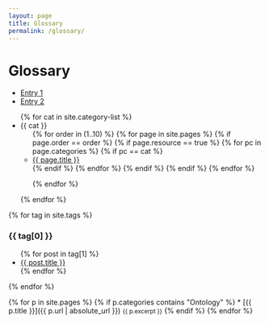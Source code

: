 ```yaml
---
layout: page
title: Glossary
permalink: /glossary/
---
```


# Glossary

- [Entry 1](/glossary/entry1/)
- [Entry 2](/glossary/entry2/)

<ul>
{% for cat in site.category-list %}
    <li>
    {{ cat }}
        <ul>
    {% for order in (1..10) %}
    {% for page in site.pages %}
     {% if page.order == order %}   
        {% if page.resource == true %}
            {% for pc in page.categories %}
                {% if pc == cat %}
                <li><a href="{{ page.url }}">{{ page.title }}</a></li>
                {% endif %}
            {% endfor %}
        {% endif %}
      {% endif %}
    {% endfor %} <!-- page -->

  {% endfor %}
    </ul>
    </li>
{% endfor %}  <!-- cat -->
  </ul>
  
  {% for tag in site.tags %}
  <h3>{{ tag[0] }}</h3>
  <ul>
    {% for post in tag[1] %}
      <li><a href="{{ post.url }}">{{ post.title }}</a></li>
    {% endfor %}
  </ul>
{% endfor %}

{% for p in site.pages %}
   {% if p.categories contains "Ontology" %}
     * [{{ p.title }}]({{ p.url | absolute_url }})
        <small>{{ p.excerpt }}</small>
   {% endif %}
{% endfor %}


